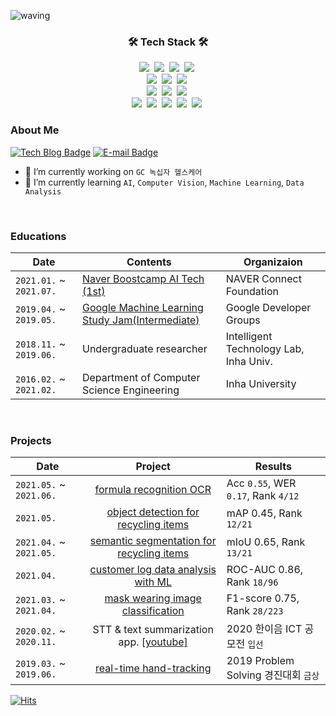<!-- Head -->
![waving](https://capsule-render.vercel.app/api?type=waving&height=160&text=🍋SoominBae&fontAlign=78&fontAlignY=30&color=gradient&fontSize=45)

<!-- Tech Stack -->
<h3 align="center">🛠 Tech Stack 🛠</h3>
<p align="center">
  <img src="https://img.shields.io/badge/Python-3766AB?style=flat-square&logo=Python&logoColor=white"/></a>&nbsp 
  <img src="https://img.shields.io/badge/Java-007396?style=flat-square&logo=Java&logoColor=white"/></a>&nbsp 
  <img src="https://img.shields.io/badge/C++-00599C?style=flat-square&logo=C%2B%2B&logoColor=white"/></a>&nbsp 
  <img src="https://img.shields.io/badge/C-A8B9CC?style=flat-square&logo=C&logoColor=white"/></a>&nbsp 
  <br>
  <img src ="https://img.shields.io/badge/pytorch-EE4C2C.svg?&style=flat-square&logo=pytorch&logoColor=white"/></a>&nbsp 
  <img src ="https://img.shields.io/badge/tensorflow-FF6F00.svg?&style=flat-square&logo=tensorflow&logoColor=white"/></a>&nbsp 
  <img src ="https://img.shields.io/badge/keras-D00000.svg?&style=flat-square&logo=keras&logoColor=white"/></a>&nbsp 
  <br>
  <img src ="https://img.shields.io/badge/pandas-150458.svg?&style=flat-square&logo=pandas&logoColor=white"/></a>&nbsp 
  <img src ="https://img.shields.io/badge/scikitlearn-F7931E.svg?&style=flat-square&logo=scikitlearn&logoColor=white"/></a>&nbsp 
  <img src ="https://img.shields.io/badge/opencv-5C3EE8.svg?&style=flat-square&logo=opencv&logoColor=white"/></a>&nbsp 
  <br>
  <img src="https://img.shields.io/badge/HTML5-E34F26?style=flat-square&logo=HTML5&logoColor=white"/></a>&nbsp 
  <img src="https://img.shields.io/badge/css-1572B6?style=flat-square&logo=css3&logoColor=white"/></a>&nbsp 
  <img src="https://img.shields.io/badge/Mysql-E6B91E?style=flat-square&logo=MySql&logoColor=white"/></a>&nbsp 
  <img src="https://img.shields.io/badge/aws-333664?style=flat-square&logo=amazon-aws&logoColor=white"/></a>&nbsp 
  <img src="https://img.shields.io/badge/Android-3DDC84?style=flat-square&logo=Android&logoColor=white"/></a>&nbsp 
</p> <!--   뱃지 제작 참고: https://2dowon.netlify.app/etc/github-badge/ -->

<!-- Contact -->
<!-- <h3 align="center">🍋 Contact Me 🍋</h3>
<div align="center" style="text-align:center">

[![Tech Blog Badge](http://img.shields.io/badge/-Tech%20blog-black?style=flat-square&logo=github&link=https://bsm8734.github.io/)](https://bsm8734.github.io/)
[![E-mail Badge](https://img.shields.io/badge/email-03C75A?style=flat-square&logo=naver&logoColor=white&link=mailto:bsm8734@naver.com)](mailto:bsm8734@naver.com) 
</div> -->


### About Me
[![Tech Blog Badge](http://img.shields.io/badge/-Tech%20blog-black?style=flat-square&logo=github&link=https://bsm8734.github.io/)](https://bsm8734.github.io/)
[![E-mail Badge](https://img.shields.io/badge/email-03C75A?style=flat-square&logo=naver&logoColor=white&link=mailto:bsm8734@naver.com)](mailto:bsm8734@naver.com) 
- 🔭 I’m currently working on `GC 녹십자 헬스케어`
- 🌱 I’m currently learning `AI`, `Computer Vision`, `Machine Learning`, `Data Analysis`

<br>

### Educations

| Date | Contents 	| Organizaion |
|-----	|----------	|------------	|
| `2021.01.` ~ `2021.07.` 	| [Naver Boostcamp AI Tech (1st)](https://boostcamp.connect.or.kr/program_ai.html) | NAVER Connect Foundation  |
| `2019.04.` ~ `2019.05.` 	| [Google Machine Learning Study Jam(Intermediate)](https://gdg.community.dev/events/details/google-gdg-jeju-presents-google-machine-learning-study-jam-junggeubban-2ca/) 	| Google Developer Groups |
| `2018.11.` ~ `2019.06.` 	| Undergraduate researcher | Intelligent Technology Lab, Inha Univ.	|
| `2016.02.` ~ `2021.02.` 	| Department of Computer Science Engineering  | Inha University |

<br>

### Projects

| Date                	|                  Project                  	| Results                       	|
|----------------------	|:-----------------------------------------:	|-------------------------------	|
| `2021.05.` ~ `2021.06.` | [formula recognition OCR](https://github.com/bsm8734/formula-recognition-OCR) | Acc `0.55`, WER `0.17`, Rank `4/12`|
| `2021.05.` | [object detection for recycling items](https://github.com/bsm8734/object-detection-for-recycling) | mAP 0.45, Rank `12/21` |
| `2021.04.` ~ `2021.05.` | [semantic segmentation for recycling items](https://github.com/bsm8734/semantic-segmentation-for-recycling) | mIoU 0.65, Rank `13/21` |
| `2021.04.` | [customer log data analysis with ML](https://github.com/bsm8734/machine-learning-log-data-analysis) | ROC-AUC 0.86, Rank `18/96` |
| `2021.03.` ~ `2021.04.` | [mask wearing image classification](https://github.com/bsm8734/mask-wearing-image-classification) | F1-score 0.75, Rank `28/223` |
| `2020.02.` ~ `2020.11.` | STT & text summarization app. [[youtube]](https://www.youtube.com/watch?v=GxeZLPCm7Ow) | 2020 한이음 ICT 공모전 `입선` |
| `2019.03.` ~ `2019.06.` | [real-time hand-tracking](https://github.com/bsm8734/real-time-hand-tracking) | 2019 Problem Solving 경진대회 `금상`  |

[![Hits](https://hits.seeyoufarm.com/api/count/incr/badge.svg?url=https%3A%2F%2Fgithub.com%2Fbsm8734&count_bg=%2379C83D&title_bg=%23555555&icon=&icon_color=%23E7E7E7&title=hits&edge_flat=false)](https://hits.seeyoufarm.com)




<!-- ![Soomin's GitHub stats](https://github-readme-stats.vercel.app/api?username=bsm8734&show_icons=true&theme=dracula&count_private=true) -->
<!-- ### Repo cards
[![Readme Card](https://github-readme-stats.vercel.app/api/pin/?username=anuraghazra&repo=github-readme-stats)](https://github.com/anuraghazra/github-readme-stats)
 -->
<!--
**bsm8734/bsm8734** is a ✨ _special_ ✨ repository because its `README.md` (this file) appears on your GitHub profile.

Here are some ideas to get you started:

- 🔭 I’m currently working on ...
- 🌱 I’m currently learning ...
- 👯 I’m looking to collaborate on ...
- 🤔 I’m looking for help with ...
- 💬 Ask me about ...
- 📫 How to reach me: ...
- 😄 Pronouns: ...
- ⚡ Fun fact: ...
-->
